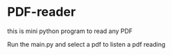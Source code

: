 # PDF-reader
this is mini python program to read any PDF

Run the main.py and select a pdf to listen a pdf reading 
